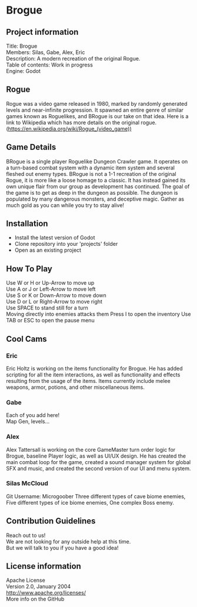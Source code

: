 # Brogue #
## Project information ##
Title: Brogue  
Members: Silas, Gabe, Alex, Eric  
Description: A modern recreation of the original Rogue.  
Table of contents: Work in progress  
Engine: Godot  

## Rogue ##
Rogue was a video game released in 1980, marked by randomly generated levels and near-infinite progression. It spawned
an entire genre of similar games known as Roguelikes, and BRogue is our take on that idea.
Here is a link to Wikipedia which has more details on the original rogue.
(https://en.wikipedia.org/wiki/Rogue_(video_game))

## Game Details ##
BRogue is a single player Roguelike Dungeon Crawler game. It operates on a turn-based combat system with a dynamic item system and several fleshed out enemy types.
BRogue is not a 1-1 recreation of the original Rogue, it is more like a loose homage to a classic. It has instead gained its own unique flair from our group as development has continued.
The goal of the game is to get as deep in the dungeon as possible. The dungeon is populated by many dangerous monsters, and deceptive magic. Gather as much gold as you can while you try to stay alive!

## Installation ##
- Install the latest version of Godot
- Clone repository into your 'projects' folder
- Open as an existing project

## How To Play ##
Use W or H or Up-Arrow to move up  
Use A or J or Left-Arrow to move left  
Use S or K or Down-Arrow to move down  
Use D or L or Right-Arrow to move right  
Use SPACE to stand still for a turn  
Moving directly into enemies attacks them
Press I to open the inventory
Use TAB or ESC to open the pause menu  

## Cool Cams ##
### Eric ###
Eric Holtz is working on the items functionality for Brogue. He has added scripting for all the item interactions, as well as functionality and effects resulting from the usage of the items. Items currently include melee weapons, armor, potions, and other miscellaneous items.

### Gabe ###
Each of you add here!  
Map Gen, levels...  

### Alex ###
Alex Tattersall is working on the core GameMaster turn order logic for Brogue, baseline Player logic, as well as UI/UX design. He has created the main combat loop for the game, created a sound manager system for global SFX and music, and created the second version of our UI and menu system.

### Silas McCloud ###
Git Username: Microgoober
Three different  types of cave biome enemies,
Five different  types of ice biome enemies,
One complex Boss enemy.

## Contribution Guidelines ##
Reach out to us!  
We are not looking for any outside help at this time.  
But we will talk to you if you have a good idea!  

## License information ##
Apache License  
Version 2.0, January 2004  
http://www.apache.org/licenses/  
More info on the GitHub  
